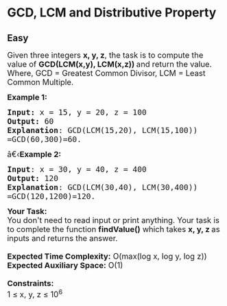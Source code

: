 # GCD, LCM and Distributive Property
## Easy
<div class="problems_problem_content__Xm_eO"><p><span style="font-size:18px">Given three integers <strong>x, y, z</strong>, the task is to compute the value of&nbsp;<strong>GCD(LCM(x,y), LCM(x,z)) </strong>and return the value.<br>
Where, GCD&nbsp;= Greatest Common Divisor, LCM&nbsp;= Least Common Multiple.</span></p>

<p><span style="font-size:18px"><strong>Example 1:</strong></span></p>

<pre><span style="font-size:18px"><strong>Input: </strong>x = 15, y = 20, z = 100
<strong>Output:</strong> 60
<strong>Explanation</strong>: GCD(LCM(15,20), LCM(15,100))
=GCD(60,300)=60.</span></pre>

<p><span style="font-size:18px">â€‹<strong>Example 2:</strong></span></p>

<pre><span style="font-size:18px"><strong>Input</strong>: x = 30, y = 40, z = 400
<strong>Output:</strong> 120
<strong>Explanation</strong>: GCD(LCM(30,40), LCM(30,400))
=GCD(120,1200)=120.</span></pre>

<p><span style="font-size:18px"><strong>Your Task:&nbsp;&nbsp;</strong><br>
You don't need to read input or print anything. Your task is to complete the function&nbsp;<strong>findValue()</strong>&nbsp;which takes&nbsp;<strong>x, y, z&nbsp;</strong>as inputs and returns the answer.<br>
<br>
<strong>Expected Time Complexity:</strong>&nbsp;O(max(log x, log y, log z))<br>
<strong>Expected Auxiliary Space:</strong>&nbsp;O(1)<br>
<br>
<strong>Constraints:</strong><br>
1 ≤ x, y, z ≤ 10<sup>6</sup></span></p>
</div>